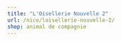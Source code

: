 ```yaml
---
title: "L'Oisellerie Nouvelle 2"
url: /nice/loisellerie-nouvelle-2/
shop: animal de compagnie
---
```

